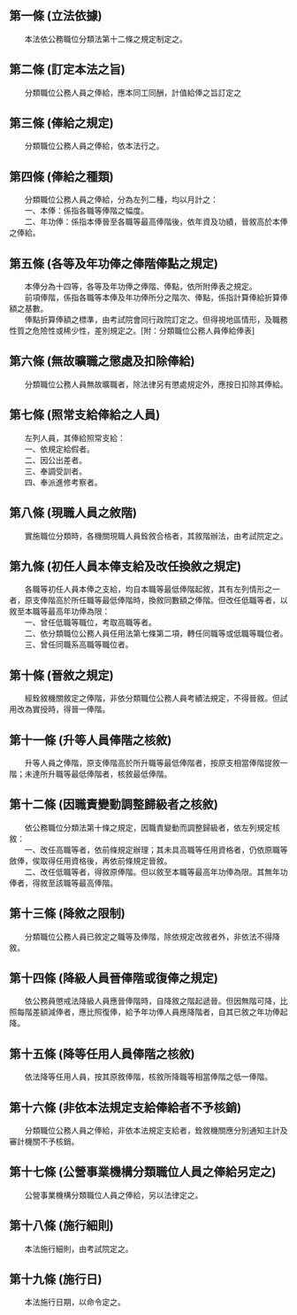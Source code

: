 第一條 (立法依據)
-----------------
　　本法依公務職位分類法第十二條之規定制定之。  


第二條 (訂定本法之旨)
---------------------
　　分類職位公務人員之俸給，應本同工同酬，計值給俸之旨訂定之  


第三條 (俸給之規定)
-------------------
　　分類職位公務人員之俸給，依本法行之。  


第四條 (俸給之種類)
-------------------
　　分類職位公務人員之俸給，分為左列二種，均以月計之：  
　　一、本俸：係指各職等俸階之幅度。  
　　二、年功俸：係指本俸晉至各職等最高俸階後，依年資及功績，晉敘高於本俸之俸給。  


第五條 (各等及年功俸之俸階俸點之規定)
-------------------------------------
　　本俸分為十四等，各等及年功俸之俸階、俸點，依所附俸表之規定。  
　　前項俸階，係指各職等本俸及年功俸所分之階次、俸點，係指計算俸給折算俸額之基數。  
　　俸點折算俸額之標準，由考試院會同行政院訂定之。但得視地區情形，及職務性質之危險性或稀少性，差別規定之。[附：分類職位公務人員俸給俸表]  


第六條 (無故曠職之懲處及扣除俸給)
---------------------------------
　　分類職位公務人員無故曠職者，除法律另有懲處規定外，應按日扣除其俸給。  


第七條 (照常支給俸給之人員)
---------------------------
　　左列人員，其俸給照常支給：  
　　一、依規定給假者。  
　　二、因公出差者。  
　　三、奉調受訓者。  
　　四、奉派進修考察者。  


第八條 (現職人員之敘階)
-----------------------
　　實施職位分類時，各機關現職人員銓敘合格者，其敘階辦法，由考試院定之。  


第九條 (初任人員本俸支給及改任換敘之規定)
-----------------------------------------
　　各職等初任人員本俸之支給，均自本職等最低俸階起敘，其有左列情形之一者，原支俸階高於所任職等最低俸階時，換敘同數額之俸階。但改任低職等者，以敘至本職等最高年功俸為限：  
　　一、曾任低職等職位，考取高職等者。  
　　二、依分類職位公務人員任用法第七條第二項，轉任同職等或低職等職位者。  
　　三、曾任同職系高職等職位者。  


第十條 (晉敘之規定)
-------------------
　　經銓敘機關敘定之俸階，非依分類職位公務人員考績法規定，不得晉敘。但試用改為實授時，得晉一俸階。  


第十一條 (升等人員俸階之核敘)
-----------------------------
　　升等人員之俸階，原支俸階高於所升職等最低俸階者，按原支相當俸階提敘一階；未達所升職等最低俸階者，核敘最低俸階。  


第十二條 (因職責變動調整歸級者之核敘)
-------------------------------------
　　依公務職位分類法第十條之規定，因職責變動而調整歸級者，依左列規定核敘：  
　　一、改任高職等者，依前條規定辦理；其未具高職等任用資格者，仍依原職等斂俸，俟取得任用資格後，再依前條規定晉敘。  
　　二、改任低職等者，得敘原俸階。但以敘至本職等最高年功俸為限。其無年功俸者，得敘至該職等最高俸階。  


第十三條 (降敘之限制)
---------------------
　　分類職位公務人員已敘定之職等及俸階，除依規定改敘者外，非依法不得降敘。  


第十四條 (降級人員晉俸階或復俸之規定)
-------------------------------------
　　依公務員懲戒法降級人員應晉俸階時，自降敘之階起遞晉。但因無階可降，比照每階差額減俸者，應比照復俸，給予年功俸人員應降階者，自其已敘之年功俸起降。  


第十五條 (降等任用人員俸階之核敘)
---------------------------------
　　依法降等任用人員，按其原敘俸階，核敘所降職等相當俸階之低一俸階。  


第十六條 (非依本法規定支給俸給者不予核銷)
-----------------------------------------
　　分類職位公務人員之俸給，非依本法規定支給者，銓敘機關應分別通知主計及審計機關不予核銷。  


第十七條 (公營事業機構分類職位人員之俸給另定之)
-----------------------------------------------
　　公營事業機構分類職位人員之俸給，另以法律定之。  


第十八條 (施行細則)
-------------------
　　本法施行細則，由考試院定之。  


第十九條 (施行日)
-----------------
　　本法施行日期，以命令定之。